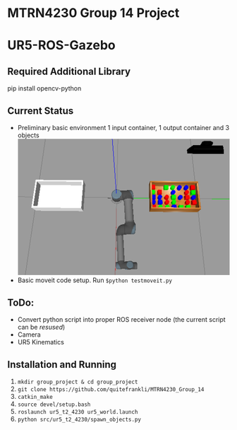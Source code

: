 # MTRN4230 Group 14 Project
# UR5-ROS-Gazebo 

## Required Additional Library
pip install opencv-python


## Current Status
* Preliminary basic environment 1 input container, 1 output container and 3 objects
![](environment.png)
* Basic moveit code setup. Run `$python testmoveit.py`


## ToDo:
* Convert python script into proper ROS receiver node (the current script can be *resused*)
* Camera
* UR5 Kinematics


## Installation and Running
1. `mkdir group_project & cd group_project`
2. `git clone https://github.com/quitefrankli/MTRN4230_Group_14`
3. `catkin_make`
4. `source devel/setup.bash`
5. `roslaunch ur5_t2_4230 ur5_world.launch`
6. `python src/ur5_t2_4230/spawn_objects.py`
